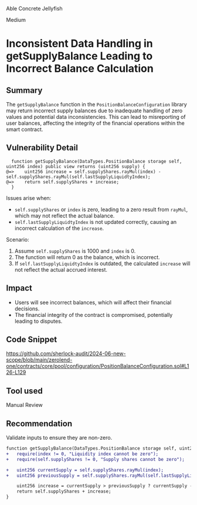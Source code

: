 Able Concrete Jellyfish

Medium

# Inconsistent Data Handling in getSupplyBalance Leading to Incorrect Balance Calculation

## Summary
The `getSupplyBalance` function in the `PositionBalanceConfiguration` library may return incorrect supply balances due to inadequate handling of zero values and potential data inconsistencies. This can lead to misreporting of user balances, affecting the integrity of the financial operations within the smart contract.

## Vulnerability Detail
```solidity
  function getSupplyBalance(DataTypes.PositionBalance storage self, uint256 index) public view returns (uint256 supply) {
@=>    uint256 increase = self.supplyShares.rayMul(index) - self.supplyShares.rayMul(self.lastSupplyLiquidtyIndex);
@=>    return self.supplyShares + increase;
  }
```
Issues arise when:
- `self.supplyShares` or `index` is zero, leading to a zero result from `rayMul`, which may not reflect the actual balance.
- `self.lastSupplyLiquidtyIndex` is not updated correctly, causing an incorrect calculation of the `increase`.

Scenario:
1. Assume `self.supplyShares` is 1000 and `index` is 0.
2. The function will return 0 as the balance, which is incorrect.
3. If `self.lastSupplyLiquidtyIndex` is outdated, the calculated `increase` will not reflect the actual accrued interest.

## Impact
- Users will see incorrect balances, which will affect their financial decisions.
- The financial integrity of the contract is compromised, potentially leading to disputes.

## Code Snippet
https://github.com/sherlock-audit/2024-06-new-scope/blob/main/zerolend-one/contracts/core/pool/configuration/PositionBalanceConfiguration.sol#L126-L129

## Tool used

Manual Review

## Recommendation
Validate inputs to ensure they are non-zero.
```diff
function getSupplyBalance(DataTypes.PositionBalance storage self, uint256 index) public view returns (uint256 supply) {
+   require(index != 0, "Liquidity index cannot be zero");
+   require(self.supplyShares != 0, "Supply shares cannot be zero");

+   uint256 currentSupply = self.supplyShares.rayMul(index);
+   uint256 previousSupply = self.supplyShares.rayMul(self.lastSupplyLiquidtyIndex);

    uint256 increase = currentSupply > previousSupply ? currentSupply - previousSupply : 0;
    return self.supplyShares + increase;
}
```
